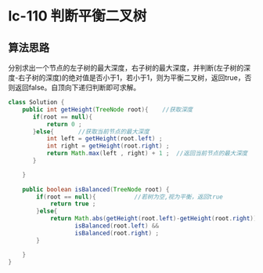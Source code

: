 # lc-110 判断平衡二叉树
## 算法思路
分别求出一个节点的左子树的最大深度，右子树的最大深度，并判断(左子树的深度-右子树的深度)的绝对值是否小于1，若小于1，则为平衡二叉树，返回true，否则返回false。自顶向下递归判断即可求解。

```java
class Solution {
    public int getHeight(TreeNode root){    //获取深度
       if(root == null){
           return 0 ;
       }else{       //获取当前节点的最大深度
           int left = getHeight(root.left) ;
           int right = getHeight(root.right) ;
           return Math.max(left , right) + 1 ;  //返回当前节点的最大深度
       }

    }
    
    public boolean isBalanced(TreeNode root) {
        if(root == null){           //若树为空,视为平衡，返回true
            return true ;
        }else{
            return Math.abs(getHeight(root.left)-getHeight(root.right)) <= 1 &&     //当前节点的左子树最大深度与右子树最大深度只差的绝对值小于1 
                   isBalanced(root.left) &&                                         //且 递归的判断当前节点的左孩子与右孩子
                   isBalanced(root.right) ;
        }

    }
}

```
